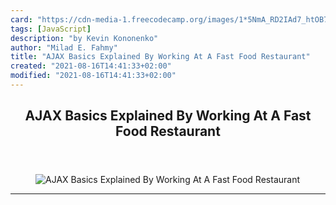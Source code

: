 ```yaml
---
card: "https://cdn-media-1.freecodecamp.org/images/1*5NmA_RD2IAd7_htOB7RKNA.jpeg"
tags: [JavaScript]
description: "by Kevin Kononenko"
author: "Milad E. Fahmy"
title: "AJAX Basics Explained By Working At A Fast Food Restaurant"
created: "2021-08-16T14:41:33+02:00"
modified: "2021-08-16T14:41:33+02:00"
---
```

<div class="site-wrapper">
<main id="site-main" class="site-main outer">
<div class="inner">
<article class="post-full post tag-javascript tag-development tag-technology tag-programming tag-life-lessons ">
<header class="post-full-header">
<h1 class="post-full-title">AJAX Basics Explained By Working At A Fast Food Restaurant</h1>
</header>
<figure class="post-full-image">
<picture>
<source media="(max-width: 700px)" sizes="1px" srcset="data:image/gif;base64,R0lGODlhAQABAIAAAAAAAP///yH5BAEAAAAALAAAAAABAAEAAAIBRAA7 1w">
<source media="(min-width: 701px)" sizes="(max-width: 800px) 400px,
(max-width: 1170px) 700px,
1400px" srcset="https://cdn-media-1.freecodecamp.org/images/1*5NmA_RD2IAd7_htOB7RKNA.jpeg 300w,
https://cdn-media-1.freecodecamp.org/images/1*5NmA_RD2IAd7_htOB7RKNA.jpeg 600w,
https://cdn-media-1.freecodecamp.org/images/1*5NmA_RD2IAd7_htOB7RKNA.jpeg 1000w,
https://cdn-media-1.freecodecamp.org/images/1*5NmA_RD2IAd7_htOB7RKNA.jpeg 2000w">
<img onerror="this.style.display='none'" src="https://cdn-media-1.freecodecamp.org/images/1*5NmA_RD2IAd7_htOB7RKNA.jpeg" alt="AJAX Basics Explained By Working At A Fast Food Restaurant">
</picture>
</figure>
<section class="post-full-content">
<div class="post-content medium-migrated-article">
</div>
<hr>
</section>
</article>
</div>
</main>
</div>
<!-- Google Tag Manager (noscript) -->
<!-- End Google Tag Manager (noscript) -->
